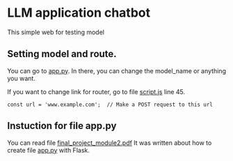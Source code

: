 # LLM application chatbot
This simple web for testing model
## Setting model and route.
You can go to [app.py](app.py). In there, you can change the model_name or anything you want.

If you want to change link for router, go to file [script.js](static/script.js) line 45.

`
const url = 'www.example.com';  // Make a POST request to this url
`

## Instuction for file app.py
You can read file [final_project_module2.pdf](final_project_module2.pdf) It was written about how to create file [app.py](app.py) with Flask.
